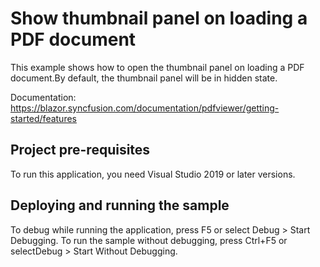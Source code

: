 # Show thumbnail panel on loading a PDF document
This example shows how to open the thumbnail panel on loading a PDF document.By default, the thumbnail panel will be in hidden state.

Documentation: https://blazor.syncfusion.com/documentation/pdfviewer/getting-started/features

## Project pre-requisites
To run this application, you need Visual Studio 2019 or later versions.

## Deploying and running the sample
To debug while running the application, press F5 or select Debug > Start Debugging. To run the sample without debugging, press Ctrl+F5 or selectDebug > Start Without Debugging.